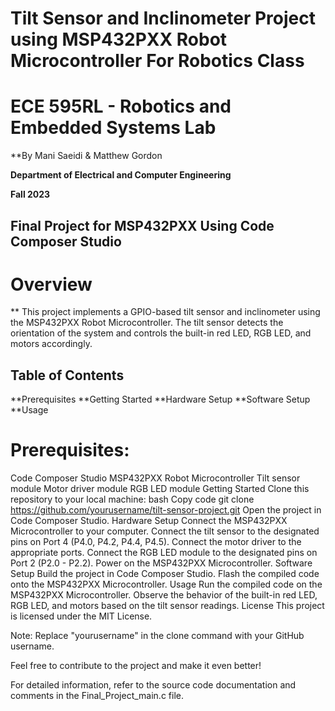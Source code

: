 # Tilt Sensor and Inclinometer Project using MSP432PXX Robot Microcontroller For Robotics Class

# ECE 595RL - Robotics and Embedded Systems Lab
**By Mani Saeidi & Matthew Gordon

**Department of Electrical and Computer Engineering**

**Fall 2023**

## Final Project for MSP432PXX Using Code Composer Studio


# Overview
** This project implements a GPIO-based tilt sensor and inclinometer using the MSP432PXX Robot Microcontroller. The tilt sensor detects the orientation of the system and controls the built-in red LED, RGB LED, and motors accordingly.

## Table of Contents
**Prerequisites
**Getting Started
**Hardware Setup
**Software Setup
**Usage

# Prerequisites:
Code Composer Studio
MSP432PXX Robot Microcontroller
Tilt sensor module
Motor driver module
RGB LED module
Getting Started
Clone this repository to your local machine:
bash
Copy code
git clone https://github.com/yourusername/tilt-sensor-project.git
Open the project in Code Composer Studio.
Hardware Setup
Connect the MSP432PXX Microcontroller to your computer.
Connect the tilt sensor to the designated pins on Port 4 (P4.0, P4.2, P4.4, P4.5).
Connect the motor driver to the appropriate ports.
Connect the RGB LED module to the designated pins on Port 2 (P2.0 - P2.2).
Power on the MSP432PXX Microcontroller.
Software Setup
Build the project in Code Composer Studio.
Flash the compiled code onto the MSP432PXX Microcontroller.
Usage
Run the compiled code on the MSP432PXX Microcontroller.
Observe the behavior of the built-in red LED, RGB LED, and motors based on the tilt sensor readings.
License
This project is licensed under the MIT License.

Note: Replace "yourusername" in the clone command with your GitHub username.

Feel free to contribute to the project and make it even better!

For detailed information, refer to the source code documentation and comments in the Final_Project_main.c file.
